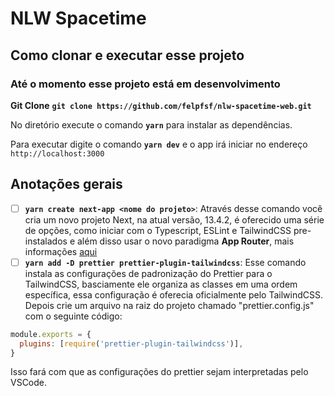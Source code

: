 # NLW Spacetime

## Como clonar e executar esse projeto

### Até o momento esse projeto está em desenvolvimento

**Git Clone**
**`git clone https://github.com/felpfsf/nlw-spacetime-web.git`**

No diretório execute o comando **`yarn`** para instalar as dependências.

Para executar digite o comando **`yarn dev`** e o app irá iniciar no endereço `http://localhost:3000`

## Anotações gerais

- [ ] **`yarn create next-app <nome do projeto>`**: Através desse comando você cria um novo projeto Next, na atual versão, 13.4.2, é oferecido uma série de opções, como iniciar com o Typescript, ESLint e TailwindCSS pre-instalados e além disso usar o novo paradigma **App Router**, mais informações [aqui](https://nextjs.org/docs/app)
- [ ] **`yarn add -D prettier prettier-plugin-tailwindcss`**: Esse comando instala as configurações de padronização do Prettier para o TailwindCSS, basciamente ele organiza as classes em uma ordem específica, essa configuração é oferecia oficialmente pelo TailwindCSS.
Depois crie um arquivo na raiz do projeto chamado "prettier.config.js" com o seguinte código:

```js
module.exports = {
  plugins: [require('prettier-plugin-tailwindcss')],
}

```

Isso fará com que as configurações do prettier sejam interpretadas pelo VSCode.
